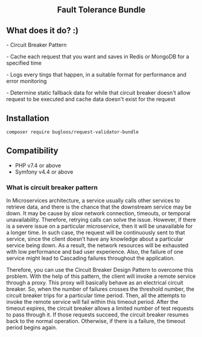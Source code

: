 <h2 align="center">
Fault Tolerance Bundle
</h2>

<h2>What does it do? :)</h2>

<p> - Circuit Breaker Pattern </p>
<p> - Cache each request that you want and saves in Redis or MongoDB for a specified time </p>
<p> - Logs every tings that happen, in a suitable format for performance and error monitoring </p>
<p> - Determine static fallback data for while that circuit breaker doesn't allow request to be executed and cache data doesn't exist for the request </p>

<h2>Installation</h2>

```bash
composer require bugloos/request-validator-bundle
```

<h2>Compatibility</h2>

* PHP v7.4 or above
* Symfony v4.4 or above

<h3>What is circuit breaker pattern</h3>

<p>
In Microservices architecture, a service usually calls other services to retrieve data,
and there is the chance that the downstream service may be down. It may be cause 
by slow network connection, timeouts, or temporal unavailability. Therefore,
retrying calls can solve the issue. However, if there is a severe issue on 
a particular microservice, then it will be unavailable for a longer time. In such case,
the request will be continuously sent to that service, since the client doesn’t have
any knowledge about a particular service being down. As a result, the network resources
will be exhausted with low performance and bad user experience. Also, the failure of
one service might lead to Cascading failures throughout the application.
</p>

<p>
Therefore, you can use the Circuit Breaker Design Pattern to overcome this problem.
With the help of this pattern, the client will invoke a remote service through a proxy.
This proxy will basically behave as an electrical circuit breaker.
So, when the number of failures crosses the threshold number, the circuit breaker trips
for a particular time period. Then, all the attempts to invoke the remote service 
will fail within this timeout period. After the timeout expires, the circuit breaker 
allows a limited number of test requests to pass through it. If those requests succeed,
the circuit breaker resumes back to the normal operation. Otherwise, if there is a failure,
the timeout period begins again.
</p>
